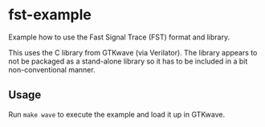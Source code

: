 # fst-example

Example how to use the Fast Signal Trace (FST) format and library.

This uses the C library from GTKwave (via Verilator).
The library appears to not be packaged as a stand-alone library so
it has to be included in a bit non-conventional manner.

## Usage

Run `make wave` to execute the example and load it up in GTKwave.
